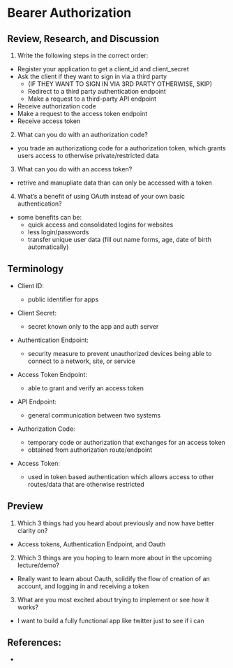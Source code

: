 # Bearer Authorization

## Review, Research, and Discussion

1. Write the following steps in the correct order:

- Register your application to get a client_id and client_secret
- Ask the client if they want to sign in via a third party
  - (IF THEY WANT TO SIGN IN VIA 3RD PARTY OTHERWISE, SKIP) 
  - Redirect to a third party authentication endpoint 
  - Make a request to a third-party API endpoint
- Receive authorization code
- Make a request to the access token endpoint
- Receive access token


2. What can you do with an authorization code?

- you trade an authorizationg code for a authorization token, which grants users access to otherwise private/restricted data

3. What can you do with an access token?

- retrive and manupliate data than can only be accessed with a token

4. What’s a benefit of using OAuth instead of your own basic authentication?

- some benefits can be:
  - quick access and consolidated logins for websites
  - less login/passwords
  - transfer unique user data (fill out name forms, age, date of birth automatically)

## Terminology

- Client ID:
  - public identifier for apps

- Client Secret:
  - secret known only to the app and auth server

- Authentication Endpoint:
  - security measure to prevent unauthorized devices being able to connect to a network, site, or service

- Access Token Endpoint:
  - able to grant and verify an access token

- API Endpoint:
  - general communication between two systems

- Authorization Code:
  - temporary code or authorization that exchanges for an access token
  - obtained from authorization route/endpoint

- Access Token:
  - used in token based authentication which allows access to other routes/data that are otherwise restricted

## Preview

1. Which 3 things had you heard about previously and now have better clarity on?

- Access tokens, Authentication Endpoint, and Oauth

2. Which 3 things are you hoping to learn more about in the upcoming lecture/demo?

- Really want to learn about Oauth, solidify the flow of creation of an account, and logging in and receiving a token

3. What are you most excited about trying to implement or see how it works?

- I want to build a fully functional app like twitter just to see if i can

## References:

- 
